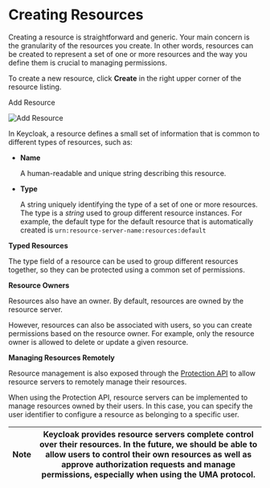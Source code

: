 # Creating Resources

Creating a resource is straightforward and generic. Your main concern is the granularity of the resources you create. In other words, resources can be created to represent a set of one or more resources and the way you define them is crucial to managing permissions.

To create a new resource, click **Create** in the right upper corner of the resource listing.

Add Resource

![Add Resource](https://wjw465150.gitbooks.io/keycloak-documentation/content/authorization\_services/keycloak-images/resource/create.png)

In Keycloak, a resource defines a small set of information that is common to different types of resources, such as:

*   **Name**

    A human-readable and unique string describing this resource.
*   **Type**

    A string uniquely identifying the type of a set of one or more resources. The type is a _string_ used to group different resource instances. For example, the default type for the default resource that is automatically created is `urn:resource-server-name:resources:default`

**Typed Resources**

The type field of a resource can be used to group different resources together, so they can be protected using a common set of permissions.

**Resource Owners**

Resources also have an owner. By default, resources are owned by the resource server.

However, resources can also be associated with users, so you can create permissions based on the resource owner. For example, only the resource owner is allowed to delete or update a given resource.

**Managing Resources Remotely**

Resource management is also exposed through the [Protection API](https://wjw465150.gitbooks.io/keycloak-documentation/content/authorization\_services/topics/service/protection/protection-api.html#\_service\_protection\_api) to allow resource servers to remotely manage their resources.

When using the Protection API, resource servers can be implemented to manage resources owned by their users. In this case, you can specify the user identifier to configure a resource as belonging to a specific user.

| Note | Keycloak provides resource servers complete control over their resources. In the future, we should be able to allow users to control their own resources as well as approve authorization requests and manage permissions, especially when using the UMA protocol. |
| ---- | ------------------------------------------------------------------------------------------------------------------------------------------------------------------------------------------------------------------------------------------------------------------ |

